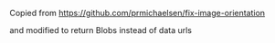 Copied from https://github.com/prmichaelsen/fix-image-orientation

and modified to return Blobs instead of data urls
